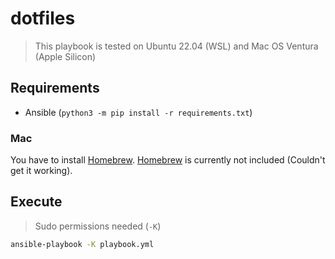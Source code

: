 # dotfiles

> This playbook is tested on Ubuntu 22.04 (WSL) and Mac OS Ventura (Apple Silicon)

## Requirements

- Ansible (`python3 -m pip install -r requirements.txt`)

### Mac

You have to install [Homebrew](https://brew.sh). [Homebrew](https://brew.sh) is currently not included (Couldn't get it working).

## Execute

> Sudo permissions needed (`-K`)

```sh
ansible-playbook -K playbook.yml
```
